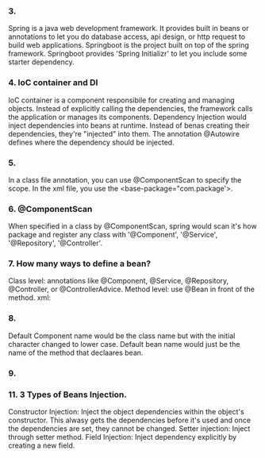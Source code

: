 ### 3.
Spring is a java web development framework. It provides built in beans or annotations to let you do database access, api design, or http request to build web applications. 
Springboot is the project built on top of the spring framework. Springboot provides 'Spring Initializr' to let you include some starter dependency.

### 4. IoC container and DI
IoC container is a component responsibile for creating and managing objects. Instead of explicitly calling the dependencies, the framework calls the application or manages its components.
Dependency Injection would inject dependencies into beans at runtime. Instead of benas creating their dependencies, they're "injected" into them. The annotation @Autowire defines where the dependency should be injected.

### 5. 
In a class file annotation, you can use @ComponentScan to specify the scope.
In the xml file, you use the <base-package="com.package'>. 

### 6. @ComponentScan
When specified in a class by @ComponentScan, spring would scan it's how package and register any class with '@Component', '@Service', '@Repository', '@Controller'.

### 7. How many ways to define a bean?
Class level: annotations like @Component, @Service, @Repository, @Controller, or @ControllerAdvice.
Method level: use @Bean in front of the method.
xml: <bean id="dataComponent" class="com.chuwa.springbasic.compoenets.impl.DataNucleus"></bean>

### 8.
Default Component name would be the class name but with the initial character changed to lower case.
Default bean name would just be the name of the method that declaares bean.

### 9. 

### 11. 3 Types of Beans Injection.
Constructor Injection: Inject the object dependencies within the object's constructor. This alwasy gets the dependencies before it's used and once the dependencies are set, they cannot be changed.
Setter injection: Inject through setter method.
Field Injection: Inject dependency explicitly by creating a new field.


